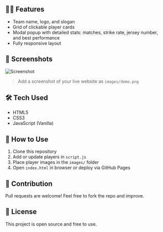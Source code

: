 
## 👨‍💻 Features

- Team name, logo, and slogan
- Grid of clickable player cards
- Modal popup with detailed stats: matches, strike rate, jersey number, and best performance
- Fully responsive layout

## 📸 Screenshots

![Screenshot](images/demo.png)  
> Add a screenshot of your live website as `images/demo.png`

## 🛠️ Tech Used

- HTML5
- CSS3
- JavaScript (Vanilla)

## 📝 How to Use

1. Clone this repository
2. Add or update players in `script.js`
3. Place player images in the `images/` folder
4. Open `index.html` in browser or deploy via GitHub Pages

## 🙌 Contribution

Pull requests are welcome! Feel free to fork the repo and improve.

## 🏁 License

This project is open source and free to use.
